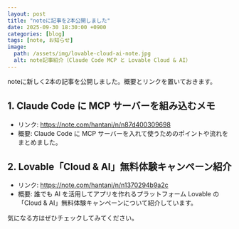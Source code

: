 ```yaml
---
layout: post
title: "noteに記事を2本公開しました"
date: 2025-09-30 18:30:00 +0900
categories: [blog]
tags: [note, お知らせ]
image:
  path: /assets/img/lovable-cloud-ai-note.jpg
  alt: note記事紹介（Claude Code MCP と Lovable Cloud & AI）
---
```


noteに新しく2本の記事を公開しました。概要とリンクを置いておきます。

## 1. Claude Code に MCP サーバーを組み込むメモ

- リンク: https://note.com/hantani/n/n87d400309698
- 概要: Claude Code に MCP サーバーを入れて使うためのポイントや流れをまとめました。

## 2. Lovable「Cloud & AI」無料体験キャンペーン紹介

- リンク: https://note.com/hantani/n/n1370294b9a2c
- 概要: 誰でも AI を活用してアプリを作れるプラットフォーム Lovable の「Cloud & AI」無料体験キャンペーンについて紹介しています。

気になる方はぜひチェックしてみてください。
